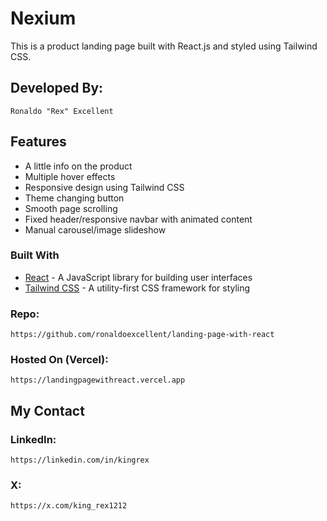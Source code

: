 # Nexium
This is a product landing page built with React.js and styled using Tailwind CSS.

## Developed By:
    Ronaldo "Rex" Excellent

## Features
- A little info on the product
- Multiple hover effects
- Responsive design using Tailwind CSS
- Theme changing button
- Smooth page scrolling
- Fixed header/responsive navbar with animated content
- Manual carousel/image slideshow

### Built With
- [React](https://reactjs.org/) - A JavaScript library for building user interfaces
- [Tailwind CSS](https://tailwindcss.com/) - A utility-first CSS framework for styling

### Repo:
    https://github.com/ronaldoexcellent/landing-page-with-react

### Hosted On (Vercel):
    https://landingpagewithreact.vercel.app
    

## My Contact

### LinkedIn:
    https://linkedin.com/in/kingrex

### X:
    https://x.com/king_rex1212

